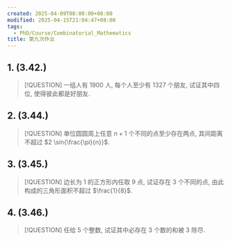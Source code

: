 ```yaml
---
created: 2025-04-09T08:00:00+08:00
modified: 2025-04-15T21:04:47+08:00
tags:
  - PhD/Course/Combinatorial_Mathematics
title: 第九次作业
---
```


## 1. (3.42.)

> [!QUESTION]
> 一组人有 1900 人, 每个人至少有 1327 个朋友, 试证其中四位, 使得彼此都是好朋友.

## 2. (3.44.)

> [!QUESTION]
> 单位圆圆周上任意 $n + 1$ 个不同的点至少存在两点, 其间距离不超过 $2 \sin{\frac{\pi}{n}}$.

## 3. (3.45.)

> [!QUESTION]
> 边长为 1 的正方形内任取 9 点, 试证存在 3 个不同的点, 由此构成的三角形面积不超过 $\frac{1}{8}$.

## 4. (3.46.)

> [!QUESTION]
> 任给 5 个整数, 试证其中必存在 3 个数的和被 3 除尽.
